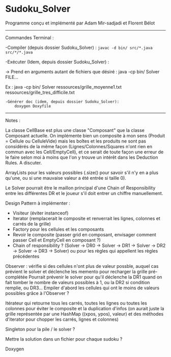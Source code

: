 # Sudoku_Solver

Programme conçu et implémenté par Adam Mir-sadjadi et Florent Bélot

-------------------------------------------------------------------------------------------------------------------------------------------------------------------
Commandes Terminal :

-Compiler (depuis dossier Sudoku_Solver) :
`javac -d bin/ src/*.java src/*/*.java`

-Exécuter (Idem, depuis dossier Sudoku_Solver) :

-> Prend en arguments autant de fichiers que désiré : 
    java -cp bin/ Solver FILE...
    
Ex :
    java -cp bin/ Solver ressources/grille_moyenne1.txt ressources/grille_tres_difficile.txt
    
    -Générer doc (idem, depuis dossier Sudoku_Solver):
        doxygen Doxyfile
    
-------------------------------------------------------------------------------------------------------------------------------------------------------------------

Notes : 

La classe CellBase est plus une classe "Composant" que la classe Composant actuelle. On implémente bien un composite à mon sens (Produit = Cellule ou CelluleVide) mais les boîtes et les produits ne sont pas considérés de la même façon (Lignes/Colonnes/Squares n'ont rien en commun avec les Cell/EmptyCell), et ce serait de toute façon une erreur de le faire selon moi à moins que l'on y trouve un intérêt dans les Deduction Rules. A discuter.

ArrayLists pour les valeurs possibles (.size() pour savoir s'il n'y en a plus qu'une, ou si une mauvaise valeur a été entrée si taille 0).

Le Solver pourrait être le maillon principal d'une Chain of Responsibility entre les différentes DR et le joueur s'il doit entrer un chiffre manuellement.

Design Pattern à implémenter :
- Visiteur (éviter instanceof)
- Iterator (remplacerait le composite et renverrait les lignes, colonnes et carrés de la grille)
- Factory pour les cellules et les composants
- Revoir le composite (passer grid en composant, envisager comment passer Cell et EmptyCell en composant ?)
- Chain of responsibility ? (Solver -> DR0 -> Solver -> DR1 -> Solver -> DR2 -> Solver -> DR3 -> Solver) ou pour les règles qui appellent les règles précédentes

Observer : vérifie si des cellules n'ont plus de valeur possble, auquel cas prévient le solver et déclenche les memento pour recharger la grille pré-complétée
Pourrait prévenir le solver pour qu'il déclenche la DR1 quand on fait tomber le nombre de valeurs possibles à 1, ou la DR2 si condition remplie, ou DR3...
Empiler d'abord les cellules qui ont le moins de valeurs possibles grâce à l'Observer ?

Itérateur qui retourne tous les carrés, toutes les lignes ou toutes les colonnes pour éviter le composite et la duplication d'infos (on aurait juste la grille représentée par une HashMap ((xpos, ypos), valeur) et des méthodes d'iterator pour chopper les carrés, lignes et colonnes)

Singleton pour la pile / le solver ?

Mettre la solution dans un fichier pour chaque sudoku ?

Doxygen
